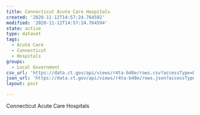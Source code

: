 ```yaml
---
title: Connecticut Acute Care Hospitals
created: '2020-11-12T14:57:24.764582'
modified: '2020-11-12T14:57:24.764594'
state: active
type: dataset
tags:
  - Acute Care
  - Connecticut
  - Hospitals
groups:
  - Local Government
csv_url: 'https://data.ct.gov/api/views/r4ta-b48e/rows.csv?accessType=DOWNLOAD'
json_url: 'https://data.ct.gov/api/views/r4ta-b48e/rows.json?accessType=DOWNLOAD'
layout: post

---
```

Connecticut Acute Care Hospitals
